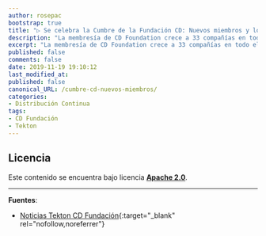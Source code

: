 ```yaml
---
author: rosepac
bootstrap: true
title: "▷ Se celebra la Cumbre de la Fundación CD: Nuevos miembros y los objetivos estratégicos para 2020"
description: "La membresía de CD Foundation crece a 33 compañías en todo el mundo, incluidos los miembros Premier CapitalOne, CircleCI, Cloudbees, Google, Huawei, IBM, jFrog, Netflix y Salesforce"
excerpt: "La membresía de CD Foundation crece a 33 compañías en todo el mundo, incluidos los miembros Premier CapitalOne, CircleCI, Cloudbees, Google, Huawei, IBM, jFrog, Netflix y Salesforce"
published: false
comments: false
date: 2019-11-19 19:10:12
last_modified_at: 
published: false
canonical_URL: /cumbre-cd-nuevos-miembros/
categories:
- Distribución Continua
tags:
- CD Fundación
- Tekton
---
```


<!-- ESTA PAGINA VA AQUI- https://cd.foundation/projects/ -->
<!-- OTRAS PAGINAS QUE TRADUCIR: ¿cómo medimos el crecimiento de nuestros proyectos: https://cd.foundation/blog/2019/11/14/how-do-we-measure-the-growth-of-cd-foundation-projects-and-their-communities/? -->
<!-- LANDSCAPE DE LA CDF: https://landscape.cd.foundation/ , https://cd.foundation/blog/2019/11/13/the-cd-interactive-landscape-is-live/ -->
<!-- 9 PUNTOS ESTRATEGICOS: https://cd.foundation/blog/2019/10/17/cdfs-governing-board-unveils-9-strategic-goals/ -->
<!-- QUE ES OUTRECHY: https://www.outreachy.org/# , https://cd.foundation/blog/2019/10/11/cd-foundation-is-participating-in-outreachy/, -->
<!-- CDF SEGURIDAD https://lists.cd.foundation/g/sig-security , https://cd.foundation/blog/2019/10/10/announcing-the-cdf-security-sig/ -->


## Licencia

Este contenido se encuentra bajo licencia **[Apache 2.0](https://es.wikipedia.org/wiki/Apache_License)**.

_____

**Fuentes**:

* [Noticias Tekton CD Fundación](https://cd.foundation/announcement/2019/11/18/continuous-delivery-foundation-hosts-cd-summit/){:target="_blank" rel="nofollow,noreferrer"}